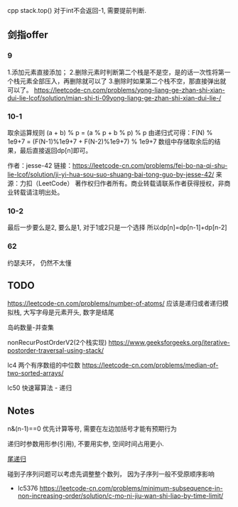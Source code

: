 cpp stack.top() 对于int不会返回-1, 需要提前判断.

## 剑指offer
### 9
1.添加元素直接添加； 2.删除元素时判断第二个栈是不是空，是的话一次性将第一个栈元素全部压入，再删除就可以了 3.删除时如果第二个栈不空，那直接弹出就可以了。
https://leetcode-cn.com/problems/yong-liang-ge-zhan-shi-xian-dui-lie-lcof/solution/mian-shi-ti-09yong-liang-ge-zhan-shi-xian-dui-lie-/


### 10-1
取余运算规则 (a + b) % p = (a % p + b % p) % p
由递归式可得：F(N) % 1e9+7 = (F(N-1)%1e9+7 + F(N-2)%1e9+7) % 1e9+7
数组中存储取余后的结果，最后直接返回dp[n]即可。

作者：jesse-42
链接：https://leetcode-cn.com/problems/fei-bo-na-qi-shu-lie-lcof/solution/ji-yi-hua-sou-suo-shuang-bai-tong-guo-by-jesse-42/
来源：力扣（LeetCode）
著作权归作者所有。商业转载请联系作者获得授权，非商业转载请注明出处。

### 10-2
最后一步要么是2, 要么是1, 对于1或2只是一个选择
所以dp[n]=dp[n-1]+dp[n-2]

### 62
约瑟夫环， 仍然不太懂

## TODO
https://leetcode-cn.com/problems/number-of-atoms/ 应该是递归或者递归模拟栈, 大写字母是元素开头, 数字是结尾

岛屿数量-并查集

nonRecurPostOrderV2(2个栈实现)
https://www.geeksforgeeks.org/iterative-postorder-traversal-using-stack/


lc4 两个有序数组的中位数
https://leetcode-cn.com/problems/median-of-two-sorted-arrays/

lc50 快速幂算法 - 递归
## Notes
n&(n-1)==0 优先计算等号, 需要在左边加括号才能有预期行为

递归时参数用形参(引用), 不要用实参, 空间时间占用更小.

[尾递归](https://www.zhihu.com/question/20761771)

碰到子序列问题可以考虑先调整整个数列， 因为子序列一般不受原顺序影响
- lc5376 https://leetcode-cn.com/problems/minimum-subsequence-in-non-increasing-order/solution/c-mo-ni-jiu-wan-shi-liao-by-time-limit/
